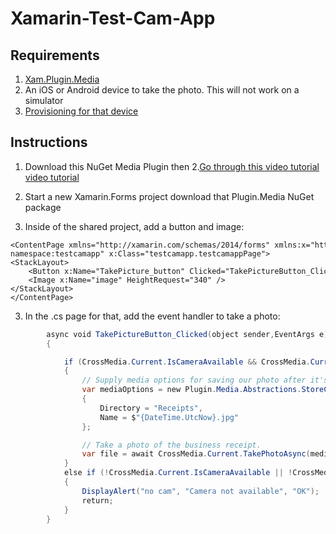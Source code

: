 # Xamarin-Test-Cam-App

## Requirements
1. [Xam.Plugin.Media](https://github.com/jamesmontemagno/MediaPlugin)
2. An iOS or Android device to take the photo. This will not work on a simulator
3. [Provisioning for that device](https://developer.xamarin.com/guides/ios/getting_started/installation/device_provisioning/)


## Instructions
1. Download this NuGet Media Plugin then
2.[Go through this video tutorial video tutorial](http://www.codechannels.com/video/microsoft/mobile-development/xamarin-forms-taking-pictures-from-the-camera-and-from-disk-using-the-media-plugin/)

3. Start a new Xamarin.Forms project download that  Plugin.Media NuGet package
4. Inside of the shared project, add a button and image:

```XAML 
<ContentPage xmlns="http://xamarin.com/schemas/2014/forms" xmlns:x="http://schemas.microsoft.com/winfx/2009/xaml" xmlns:local="clr-namespace:testcamapp" x:Class="testcamapp.testcamappPage">
<StackLayout>
    <Button x:Name="TakePicture_button" Clicked="TakePictureButton_Clicked" Text="TakePicture_button"/>
    <Image x:Name="image" HeightRequest="340" />
</StackLayout>
</ContentPage> 
```

3. In the .cs page for that, add the event handler to take a photo:

``` C#
        async void TakePictureButton_Clicked(object sender,EventArgs e) 
        {

            if (CrossMedia.Current.IsCameraAvailable && CrossMedia.Current.IsTakePhotoSupported)
            {
                // Supply media options for saving our photo after it's taken.
                var mediaOptions = new Plugin.Media.Abstractions.StoreCameraMediaOptions
                {
                    Directory = "Receipts",
                    Name = $"{DateTime.UtcNow}.jpg"
                };

                // Take a photo of the business receipt.
                var file = await CrossMedia.Current.TakePhotoAsync(mediaOptions);
            }
            else if (!CrossMedia.Current.IsCameraAvailable || !CrossMedia.Current.IsTakePhotoSupported)
            {
                DisplayAlert("no cam", "Camera not available", "OK"); 
                return;
            }
        } 
```

